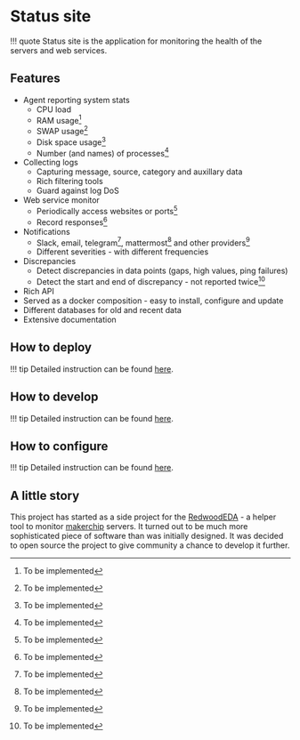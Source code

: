 # Status site

!!! quote
	Status site is the application for monitoring the health of the servers and web services.

## Features

* Agent reporting system stats
	- CPU load
	- RAM usage[^1]
	- SWAP usage[^1]
	- Disk space usage[^1]
	- Number (and names) of processes[^1]
* Collecting logs
	- Capturing message, source, category and auxillary data
	- Rich filtering tools
	- Guard against log DoS
* Web service monitor
	- Periodically access websites or ports[^1]
	- Record responses[^1]
* Notifications
	- Slack, email, telegram[^1], mattermost[^1] and other providers[^1]
	- Different severities - with different frequencies
* Discrepancies
	- Detect discrepancies in data points (gaps, high values, ping failures)
	- Detect the start and end of discrepancy - not reported twice[^1]
* Rich API
* Served as a docker composition - easy to install, configure and update
* Different databases for old and recent data
* Extensive documentation

[^1]: To be implemented

## How to deploy

!!! tip
	Detailed instruction can be found [here](deployment/).

## How to develop

!!! tip
	Detailed instruction can be found [here](development/).

## How to configure

!!! tip
	Detailed instruction can be found [here](configuration/).

## A little story

This project has started as a side project for the [RedwoodEDA](http://www.redwoodeda.com) - a helper tool to monitor [makerchip](http://makerchip.com) servers.
It turned out to be much more sophisticated piece of software than was initially designed.
It was decided to open source the project to give community a chance to develop it further.
